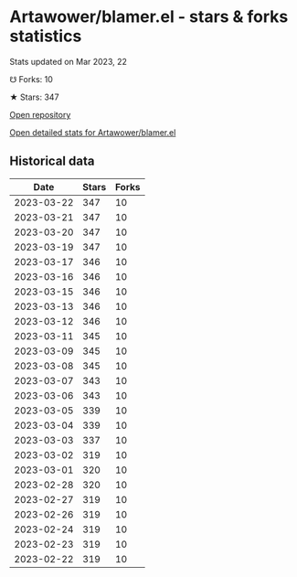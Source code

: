 # Artawower/blamer.el - stars & forks statistics

Stats updated on Mar 2023, 22

☋ Forks: 10

★ Stars: 347

[Open repository](https://github.com/Artawower/blamer.el)

[Open detailed stats for Artawower/blamer.el](https://reviewgithub.com/rep/Artawower/blamer.el)

## Historical data
| Date | Stars | Forks |
|------|-------|-------|
| 2023-03-22 | 347 | 10 | 
| 2023-03-21 | 347 | 10 | 
| 2023-03-20 | 347 | 10 | 
| 2023-03-19 | 347 | 10 | 
| 2023-03-17 | 346 | 10 | 
| 2023-03-16 | 346 | 10 | 
| 2023-03-15 | 346 | 10 | 
| 2023-03-13 | 346 | 10 | 
| 2023-03-12 | 346 | 10 | 
| 2023-03-11 | 345 | 10 | 
| 2023-03-09 | 345 | 10 | 
| 2023-03-08 | 345 | 10 | 
| 2023-03-07 | 343 | 10 | 
| 2023-03-06 | 343 | 10 | 
| 2023-03-05 | 339 | 10 | 
| 2023-03-04 | 339 | 10 | 
| 2023-03-03 | 337 | 10 | 
| 2023-03-02 | 319 | 10 | 
| 2023-03-01 | 320 | 10 | 
| 2023-02-28 | 320 | 10 | 
| 2023-02-27 | 319 | 10 | 
| 2023-02-26 | 319 | 10 | 
| 2023-02-24 | 319 | 10 | 
| 2023-02-23 | 319 | 10 | 
| 2023-02-22 | 319 | 10 | 

